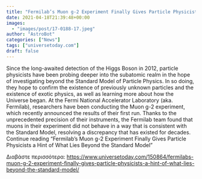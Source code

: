 ```yaml
---
title: "Fermilab’s Muon g-2 Experiment Finally Gives Particle Physicists a Hint of What Lies Beyond the Standard Model"
date: 2021-04-18T21:39:48+00:00
images:
  - "images/post/17-0188-17.jpeg"
author: "AstroBot"
categories: ["News"]
tags: ["universetoday.com"]
draft: false
---
```


Since the long-awaited detection of the Higgs Boson in 2012, particle physicists have been probing deeper into the subatomic realm in the hope of investigating beyond the Standard Model of Particle Physics. In so doing, they hope to confirm the existence of previously unknown particles and the existence of exotic physics, as well as learning more about how the Universe began. At the Fermi National Accelerator Laboratory (aka. Fermilab), researchers have been conducting the Muon g-2 experiment, which recently announced the results of their first run. Thanks to the unprecedented precision of their instruments, the Fermilab team found that muons in their experiment did not behave in a way that is consistent with the Standard Model, resolving a discrepancy that has existed for decades.  Continue reading “Fermilab’s Muon g-2 Experiment Finally Gives Particle Physicists a Hint of What Lies Beyond the Standard Model” 

Διαβάστε περισσότερα: https://www.universetoday.com/150864/fermilabs-muon-g-2-experiment-finally-gives-particle-physicists-a-hint-of-what-lies-beyond-the-standard-model/
